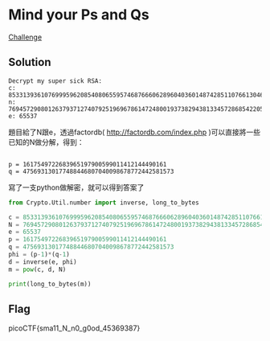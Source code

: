 # Mind your Ps and Qs

[Challenge](https://play.picoctf.org/practice/challenge/162)

## Solution

```
Decrypt my super sick RSA:
c: 8533139361076999596208540806559574687666062896040360148742851107661304651861689
n: 769457290801263793712740792519696786147248001937382943813345728685422050738403253
e: 65537
```

題目給了N跟e，透過factordb( http://factordb.com/index.php )可以直接將一些已知的N做分解，得到：
```

p = 1617549722683965197900599011412144490161
q = 475693130177488446807040098678772442581573
```

寫了一支python做解密，就可以得到答案了

```python
from Crypto.Util.number import inverse, long_to_bytes

c = 8533139361076999596208540806559574687666062896040360148742851107661304651861689
N = 769457290801263793712740792519696786147248001937382943813345728685422050738403253
e = 65537
p = 1617549722683965197900599011412144490161
q = 475693130177488446807040098678772442581573
phi = (p-1)*(q-1)
d = inverse(e, phi)
m = pow(c, d, N)

print(long_to_bytes(m))
```

## Flag

picoCTF{sma11_N_n0_g0od_45369387}